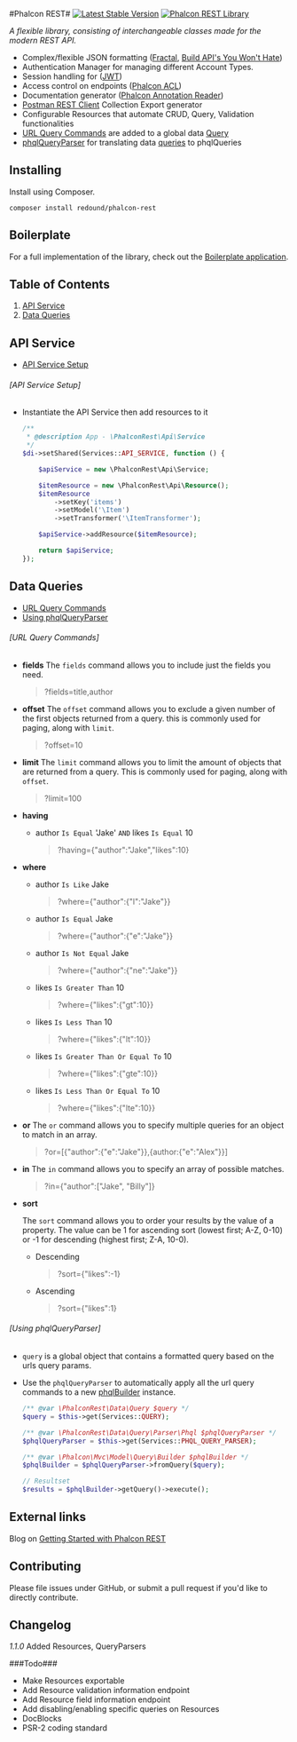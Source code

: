 #Phalcon REST#
[![Latest Stable Version](https://poser.pugx.org/redound/phalcon-rest/v/stable)](https://packagist.org/packages/redound/phalcon-rest) 
<a href="http://phalconist.com/redound/phalcon-rest" target="_blank">
![Phalcon REST Library](http://phalconist.com/redound/phalcon-rest/default.svg)
</a>

*A flexible library, consisting of interchangeable classes made for the modern REST API.*

 * Complex/flexible JSON formatting ([Fractal](https://github.com/thephpleague/fractal), [Build API's You Won't Hate](https://leanpub.com/build-apis-you-wont-hate))
 * Authentication Manager for managing different Account Types.
 * Session handling for ([JWT](http://jwt.io/))
 * Access control on endpoints ([Phalcon ACL](http://docs.phalconphp.com/en/latest/reference/acl.html))
 * Documentation generator ([Phalcon Annotation Reader](https://docs.phalconphp.com/en/latest/reference/annotations.html))
 * [Postman REST Client](http://getpostman.com) Collection Export generator
 * Configurable Resources that automate CRUD, Query, Validation functionalities
 * [URL Query Commands](#url-query-commands) are added to a global data [Query](https://github.com/redound/phalcon-rest/blob/master/src/PhalconRest/Data/Query/Query.php)
 * [phqlQueryParser](#using-phqlqueryparser) for translating data [queries](https://github.com/redound/phalcon-rest/blob/master/src/PhalconRest/Data/Query/Query.php) to phqlQueries

## Installing ##
Install using Composer.
````
composer install redound/phalcon-rest
````

## Boilerplate ##
For a full implementation of the library, check out the [Boilerplate application](https://github.com/redound/phalcon-rest-boilerplate).

## Table of Contents

1. [API Service](#api-service)
1. [Data Queries](#data-queries)

## API Service

- [API Service Setup](#api-service-setup)

###### [API Service Setup]

- Instantiate the API Service then add resources to it

    ````php
    /**
     * @description App - \PhalconRest\Api\Service
     */
    $di->setShared(Services::API_SERVICE, function () {
    
        $apiService = new \PhalconRest\Api\Service;
    
        $itemResource = new \PhalconRest\Api\Resource();
        $itemResource
            ->setKey('items')
            ->setModel('\Item')
            ->setTransformer('\ItemTransformer');
    
        $apiService->addResource($itemResource);
    
        return $apiService;
    });
    ````

## Data Queries

- [URL Query Commands](#url-query-commands)
- [Using phqlQueryParser](#using-phqlqueryparser)

###### [URL Query Commands]

- **fields**
    The `fields` command allows you to include just the fields you need.

    > ?fields=title,author

- **offset**
    The `offset` command allows you to exclude a given number of the first objects returned from a query. this is commonly used for paging, along with `limit`.

    > ?offset=10

- **limit**
    The `limit` command allows you to limit the amount of objects that are returned from a query. This is commonly used for paging, along with `offset`.

    > ?limit=100

- **having** 

    - author `Is Equal` 'Jake' `AND` likes `Is Equal` 10

        > ?having={"author":"Jake","likes":10}

- **where**

    - author `Is Like` Jake

        > ?where={"author":{"l":"Jake"}}

    - author `Is Equal` Jake

        > ?where={"author":{"e":"Jake"}} 

    - author `Is Not Equal` Jake

        > ?where={"author":{"ne":"Jake"}} 

    - likes `Is Greater Than` 10

        > ?where={"likes":{"gt":10}} 

    - likes `Is Less Than` 10

        > ?where={"likes":{"lt":10}} 

    - likes `Is Greater Than Or Equal To` 10

        > ?where={"likes":{"gte":10}} 

    - likes `Is Less Than Or Equal To` 10

        > ?where={"likes":{"lte":10}} 

- **or**
    The `or` command allows you to specify multiple queries for an object to match in an array.

    > ?or=[{"author":{"e":"Jake"}},{author:{"e":"Alex"}}]

- **in**
    The `in` command allows you to specify an array of possible matches.

    > ?in={"author":["Jake", "Billy"]}

- **sort**

    The `sort` command allows you to order your results by the value of a property. The value can be 1 for ascending sort (lowest first; A-Z, 0-10) or -1 for descending (highest first; Z-A, 10-0).

    - Descending

        > ?sort={"likes":-1}

    - Ascending

        > ?sort={"likes":1}
        
###### [Using phqlQueryParser]

- `query` is a global object that contains a formatted query based on the urls query params.
- Use the `phqlQueryParser` to automatically apply all the url query commands to a new [phqlBuilder](https://docs.phalconphp.com/en/latest/api/Phalcon_Mvc_Model_Query_Builder.html) instance.

    ````php
    /** @var \PhalconRest\Data\Query $query */
    $query = $this->get(Services::QUERY);

    /** @var \PhalconRest\Data\Query\Parser\Phql $phqlQueryParser */
    $phqlQueryParser = $this->get(Services::PHQL_QUERY_PARSER);

    /** @var \Phalcon\Mvc\Model\Query\Builder $phqlBuilder */
    $phqlBuilder = $phqlQueryParser->fromQuery($query);

    // Resultset
    $results = $phqlBuilder->getQuery()->execute();
    ````

## External links ##
Blog on [Getting Started with Phalcon REST](http://olivierandriessen.com/getting-started-with-phalcon-rest/)

## Contributing ##
Please file issues under GitHub, or submit a pull request if you'd like to directly contribute.

## Changelog ##

*1.1.0* Added Resources, QueryParsers

###Todo###
* Make Resources exportable
* Add Resource validation information endpoint
* Add Resource field information endpoint
* Add disabling/enabling specific queries on Resources
* DocBlocks
* PSR-2 coding standard

